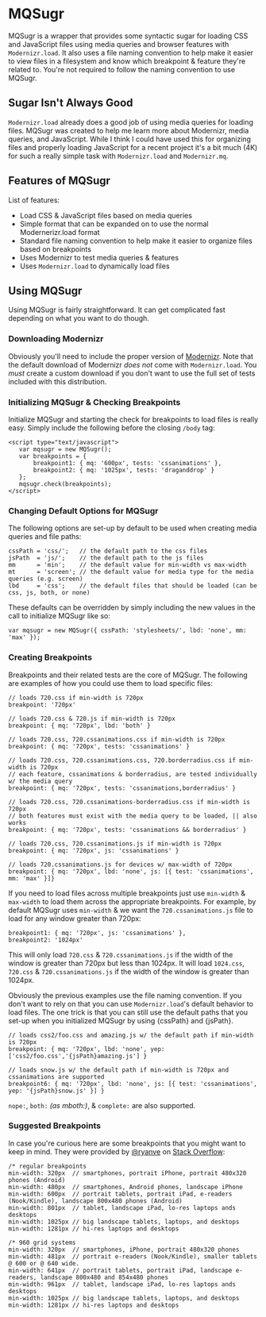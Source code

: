 # MQSugr #

MQSugr is a wrapper that provides some syntactic sugar for loading CSS and JavaScript files using media queries
and browser features with `Modernizr.load`. It also uses a file naming convention to help make it easier to 
view files in a filesystem and know which breakpoint & feature they're related to. You're not required to follow
the naming convention to use MQSugr.

## Sugar Isn't Always Good ##

`Modernizr.load` already does a good job of using media queries for loading files. MQSugr was created to help me
learn more about Modernizr, media queries, and JavaScript. While I think I could have used this for organizing
files and properly loading JavaScript for a recent project it's a bit much (4K) for such a really simple task
with `Modernizr.load` and `Modernizr.mq`.

## Features of MQSugr ##

List of features:

* Load CSS & JavaScript files based on media queries
* Simple format that can be expanded on to use the normal Modernerizr.load format
* Standard file naming convention to help make it easier to organize files based on breakpoints
* Uses Modernizr to test media queries & features
* Uses `Modernizr.load` to dynamically load files

## Using MQSugr ##

Using MQSugr is fairly straightforward. It can get complicated fast depending on what you want to do though.

### Downloading Modernizr ###

Obviously you'll need to include the proper version of [Modernizr](http://www.modernizr.com/download/). Note
that the default download of Modernizr _does not_ come with `Modernizr.load`. You _must_ create a custom 
download if you don't want to use the full set of tests included with this distribution.

### Initializing MQSugr & Checking Breakpoints ###

Initialize MQSugr and starting the check for breakpoints to load files is really easy. Simply include the 
following before the closing `/body` tag:

    <script type="text/javascript">
       var mqsugr = new MQSugr();			
       var breakpoints = { 
           breakpoint1: { mq: '600px', tests: 'cssanimations' },
           breakpoint2: { mq: '1025px', tests: 'draganddrop' }
       };
       mqsugr.check(breakpoints);
    </script>

### Changing Default Options for MQSugr ###

The following options are set-up by default to be used when creating media queries and file paths:

    cssPath	= 'css/';   // the default path to the css files
    jsPath  = 'js/';    // the default path to the js files
    mm      = 'min';    // the default value for min-width vs max-width
    mt      = 'screen'; // the default value for media type for the media queries (e.g. screen)
    lbd     = 'css';    // the default files that should be loaded (can be css, js, both, or none)

These defaults can be overridden by simply including the new values in the call to initialize MQSugr like so:

    var mqsugr = new MQSugr({ cssPath: 'stylesheets/', lbd: 'none', mm: 'max' });

### Creating Breakpoints ###

Breakpoints and their related tests are the core of MQSugr. The following are examples of how you could use
them to load specific files:

    // loads 720.css if min-width is 720px
    breakpoint: '720px' 

    // loads 720.css & 720.js if min-width is 720px
    breakpoint: { mq: '720px', lbd: 'both' }

    // loads 720.css, 720.cssanimations.css if min-width is 720px
    breakpoint: { mq: '720px', tests: 'cssanimations' }
		
    // loads 720.css, 720.cssanimations.css, 720.borderradius.css if min-width is 720px
    // each feature, cssanimations & borderradius, are tested individually w/ the media query
    breakpoint: { mq: '720px', tests: 'cssanimations,borderradius' }
		
    // loads 720.css, 720.cssanimations-borderradius.css if min-width is 720px
    // both features must exist with the media query to be loaded, || also works
    breakpoint: { mq: '720px', tests: 'cssanimations && borderradius' }
		
    // loads 720.css, 720.cssanimations.js if min-width is 720px
    breakpoint: { mq: '720px', js: 'cssanimations' }
		
    // loads 720.cssanimations.js for devices w/ max-width of 720px					
    breakpoint: { mq: '720px', lbd: 'none', js: [{ test: 'cssanimations', mm: 'max' }]} 

If you need to load files across multiple breakpoints just use `min-width` & `max-width` to load them
across the appropriate breakpoints. For example, by default MQSugr uses `min-width` & we want the
`720.cssanimations.js` file to load for any window greater than 720px:

    breakpoint1: { mq: '720px', js: 'cssanimations' },
    breakpoint2: '1024px'

This will only load `720.css` & `720.cssanimations.js` if the width of the window is greater than 720px but
less than 1024px. It will load `1024.css`, `720.css` & `720.cssanimations.js` if the width of the window
is greater than 1024px.
		
Obviously the previous examples use the file naming convention. If you don't want to rely on that you 
can use `Modernizr.load`'s default behavior to load files. The one trick is that you can still 
use the default paths that you set-up when you initialized MQSugr by using {cssPath} and {jsPath}.

    // loads css2/foo.css and amazing.js w/ the default path if min-width is 720px
    breakpoint: { mq: '720px', lbd: 'none', yep: ['css2/foo.css','{jsPath}amazing.js'] }

    // loads snow.js w/ the default path if min-width is 720px and cssanimations are supported
    breakpoint6: { mq: '720px', lbd: 'none', js: [{ test: 'cssanimations', yep: '{jsPath}snow.js' }] }

`nope:`, `both:` _(as mboth:)_, & `complete:` are also supported.

### Suggested Breakpoints ###

In case you're curious here are some breakpoints that you might want to keep in mind. They were
provided by [@ryanve](http://stackoverflow.com/users/770127/ryanve) on [Stack Overflow](http://stackoverflow.com/a/7354648):

    /* regular breakpoints
    min-width: 320px  // smartphones, portrait iPhone, portrait 480x320 phones (Android)
    min-width: 480px  // smartphones, Android phones, landscape iPhone
    min-width: 600px  // portrait tablets, portrait iPad, e-readers (Nook/Kindle), landscape 800x480 phones (Android)
    min-width: 801px  // tablet, landscape iPad, lo-res laptops ands desktops
    min-width: 1025px // big landscape tablets, laptops, and desktops
    min-width: 1281px // hi-res laptops and desktops

    /* 960 grid systems
    min-width: 320px  // smartphones, iPhone, portrait 480x320 phones
    min-width: 481px  // portrait e-readers (Nook/Kindle), smaller tablets @ 600 or @ 640 wide.
    min-width: 641px  // portrait tablets, portrait iPad, landscape e-readers, landscape 800x480 and 854x480 phones
    min-width: 961px  // tablet, landscape iPad, lo-res laptops ands desktops
    min-width: 1025px // big landscape tablets, laptops, and desktops
    min-width: 1281px // hi-res laptops and desktops

